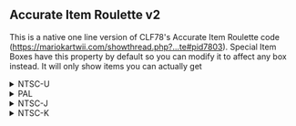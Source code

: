 ## Accurate Item Roulette v2

This is a native one line version of CLF78's Accurate Item Roulette code (https://mariokartwii.com/showthread.php?...te#pid7803).
Special Item Boxes have this property by default so you can modify it to affect any box instead. It will only show items you can actually get

<details>
<summary>NTSC-U</summary>

```powerpc
047ACE8C 60000000
```
</details>

<details>
<summary>PAL</summary>

```powerpc
047BB8EC 60000000
```
</details>

<details>
<summary>NTSC-J</summary>

```powerpc
047BAF58 60000000
```
</details>

<details>
<summary>NTSC-K</summary>

```powerpc
047A9CAC 60000000
```
</details>
